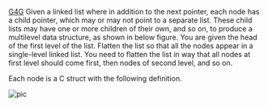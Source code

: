 [G4G](http://www.geeksforgeeks.org/flatten-a-linked-list-with-next-and-child-pointers/)
Given a linked list where in addition to the next pointer, each node has a child pointer, 
which may or may not point to a separate list. These child lists may have one or more children 
of their own, and so on, to produce a multilevel data structure, as shown in below figure.
You are given the head of the first level of the list. Flatten the list so that all the nodes 
appear in a single-level linked list. You need to flatten the list in way that all nodes at first
level should come first, then nodes of second level, and so on.

Each node is a C struct with the following definition.

![pic](https://github.com/UmassJin/Python-Study/blob/master/img/flattenList.png)

